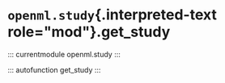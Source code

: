 # `openml.study`{.interpreted-text role="mod"}.get_study

::: currentmodule
openml.study
:::

::: autofunction
get_study
:::

<div class="clearer"></div>
